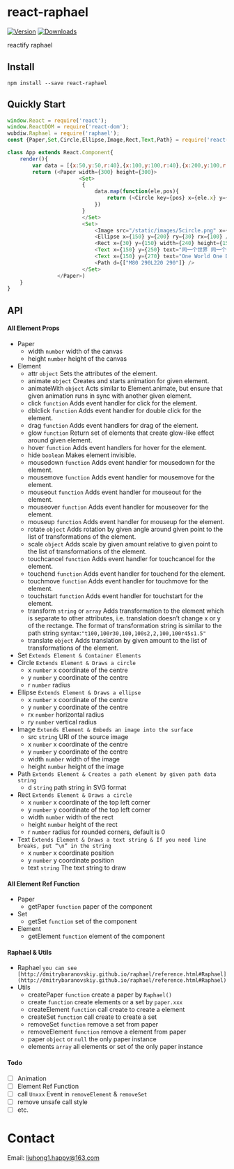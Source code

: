 # react-raphael

[![Version](https://img.shields.io/npm/v/react-raphael.svg)](https://www.npmjs.com/package/react-raphael)
[![Downloads](https://img.shields.io/npm/dt/react-raphael.svg)](https://www.npmjs.com/package/react-raphael)

reactify raphael

## Install

	npm install --save react-raphael

## Quickly Start

```js
window.React = require('react');
window.ReactDOM = require('react-dom');
wubdiw.Raphael = require('raphael');
const {Paper,Set,Circle,Ellipse,Image,Rect,Text,Path} = require('react-raphael');

class App extends React.Component{
    render(){
        var data = [{x:50,y:50,r:40},{x:100,y:100,r:40},{x:200,y:100,r:40},{x:150,y:50,r:40},{x:250,y:50,r:40}]
        return (<Paper width={300} height={300}>
                       <Set>    
                        {
                            data.map(function(ele,pos){
                                return (<Circle key={pos} x={ele.x} y={ele.y} r={ele.r} />)
                            })
                        }
                        </Set>
						<Set>
							<Image src="/static/images/5circle.png" x={100} y={170} width={90} height={60} />
							<Ellipse x={150} y={200} ry={30} rx={100} />
							<Rect x={30} y={150} width={240} height={150} />
							<Text x={150} y={250} text="同一个世界 同一个梦想" />
							<Text x={150} y={270} text="One World One Dream" />
							<Path d={["M80 290L220 290"]} />
						</Set>
                </Paper>)
    }
}
```

## API

#### All Element Props

- Paper 
    - width `number` width of the canvas
    - height  `number` height of the canvas
- Element
	- attr `object` Sets the attributes of the element.
	- animate `object` Creates and starts animation for given element.
	- animateWith `object` Acts similar to Element.animate, but ensure that given animation runs in sync with another given element.
	- click `function` Adds event handler for click for the element.
	- dblclick `function` Adds event handler for double click for the element.
	- drag `function` Adds event handlers for drag of the element.
	- glow `function` Return set of elements that create glow-like effect around given element.
	- hover `function` Adds event handlers for hover for the element.
	- hide `boolean` Makes element invisible. 
	- mousedown `function` Adds event handler for mousedown for the element.
	- mousemove `function` Adds event handler for mousemove for the element.
	- mouseout `function` Adds event handler for mouseout for the element.
	- mouseover `function` Adds event handler for mouseover for the element.
	- mouseup `function` Adds event handler for mouseup for the element.
	- rotate `object` Adds rotation by given angle around given point to the list of transformations of the element.
	- scale `object` Adds scale by given amount relative to given point to the list of transformations of the element.
	- touchcancel `function` Adds event handler for touchcancel for the element.
	- touchend `function` Adds event handler for touchend for the element.
	- touchmove `function` Adds event handler for touchmove for the element.
	- touchstart `function` Adds event handler for touchstart for the element.
	- transform `string` or `array` Adds transformation to the element which is separate to other attributes, i.e. translation doesn’t change x or y of the rectange. The format of transformation string is similar to the path string syntax:`"t100,100r30,100,100s2,2,100,100r45s1.5"`
	- translate `object` Adds translation by given amount to the list of transformations of the element.
- Set `Extends Element & Container Elements`
- Circle  `Extends Element & Draws a circle`
    - x `number` x coordinate of the centre
    - y `number` y coordinate of the centre
    - r `number` radius
- Ellipse `Extends Element & Draws a ellipse`
    - x `number` x coordinate of the centre
    - y `number` y coordinate of the centre
    - rx `number` horizontal radius
	- ry `number` vertical radius
- Image `Extends Element & Embeds an image into the surface`
	- src `string` URI of the source image
    - x `number` x coordinate of the centre
    - y `number` y coordinate of the centre
    - width `number` width of the image
	- height `number` height of the image
- Path `Extends Element & Creates a path element by given path data string`
    - d `string` path string in SVG format
- Rect `Extends Element & Draws a circle`
    - x `number` x coordinate of the top left corner
    - y `number` y coordinate of the top left corner
    - width `number` width of the rect
	- height `number` height of the rect
    - r `number` radius for rounded corners, default is 0
- Text `Extends Element & Draws a text string & If you need line breaks, put “\n” in the string`
    - x `number` x coordinate position
    - y `number` y coordinate position
    - text `string` The text string to draw
	
#### All Element Ref Function

- Paper
	- getPaper `function` paper of the component
- Set
	- getSet `function` set of the component
- Element
	- getElement `function` element of the component

#### Raphael & Utils

- Raphael `you can see [http://dmitrybaranovskiy.github.io/raphael/reference.html#Raphael](http://dmitrybaranovskiy.github.io/raphael/reference.html#Raphael)`
- Utils
	- createPaper `function` create a paper by `Raphael()`
	- create `function` create elements or a set by `paper.xxx`
	- createElement `function` call create to create a element
	- createSet `function` call create to create a set
	- removeSet `function` remove a set from paper 
	- removeElement `function` remove a element from paper 
	- paper `object` or `null` the only paper instance
	- elements `array` all elements or set of the only paper instance
	
#### Todo

- [ ] Animation
- [ ] Element Ref Function
- [ ] call `Unxxx` Event in `removeElement` & `removeSet`
- [ ] remove unsafe call style
- [ ] etc.
	
# Contact

Email: [liuhong1.happy@163.com](mailto:liuhong1.happy@163.com)